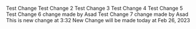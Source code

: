 Test Change
Test Change 2
Test Change 3
Test Change 4
Test Change 5
Test Change 6 change made by Asad
Test Change 7 change made by Asad
This is new change at 3:32
New Change will be made today at Feb 26, 2023
